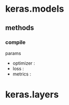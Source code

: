 # **keras.models**
## **methods**
### **compile**
params
* optimizer : 
* loss :  
* metrics : 
# **keras.layers**
